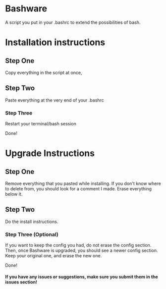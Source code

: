 # Bashware
A script you put in your .bashrc to extend the possibilities of bash.
# Installation instructions
## Step One
Copy everything in the script at once,
## Step Two
Paste everything at the very end of your .bashrc
### Step Three
Restart your terminal/bash session

Done!

# Upgrade Instructions
## Step One
Remove everything that you pasted while installing. If you don't know where to delete from, you should look for a comment I made. Erase everything below it.
## Step Two
Do the install instructions.
### Step Three (Optional)
If you want to keep the config you had, do not erase the config section. Then, once Bashware is upgraded, you should see a newer config section. Keep your original one, and erase the new one.

Done!

#### If you have any issues or suggestions, make sure you submit them in the issues section!